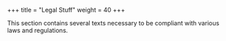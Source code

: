 +++
title = "Legal Stuff"
weight = 40
+++

This section contains several texts necessary to be compliant with various laws and regulations.
